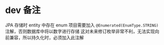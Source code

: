 # dev 备注
JPA 存储时 entity 中存在 enum 项目需要加入
`@Enumerated(EnumType.STRING)`注解，否则数据库中将以数字进行存储
这对未来修订枚举非常不利，无法实现向前兼容，所以持久化时，必须加入此注解